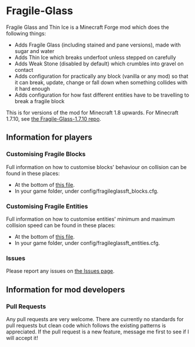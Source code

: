 # Fragile-Glass
Fragile Glass and Thin Ice is a Minecraft Forge mod which does the following things:
* Adds Fragile Glass (including stained and pane versions), made with sugar and water
* Adds Thin Ice which breaks underfoot unless stepped on carefully
* Adds Weak Stone (disabled by default) which crumbles into gravel on contact
* Adds configuration for practically any block (vanilla or any mod) so that it can break, update, change or fall down when something collides with it hard enough
* Adds configuration for how fast different entities have to be travelling to break a fragile block

This is for versions of the mod for Minecraft 1.8 upwards.
For Minecraft 1.7.10, see [the Fragile-Glass-1.7.10 repo](https://github.com/fredtargaryen/Fragile-Glass-1.7.10).

## Information for players
### Customising Fragile Blocks
Full information on how to customise blocks' behaviour on collision can be found in these places:
* At the bottom of [this file](https://github.com/fredtargaryen/Fragile-Glass/blob/master/src/main/java/com/fredtargaryen/fragileglass/world/FragilityDataManager.java).
* In your game folder, under config/fragileglassft_blocks.cfg.
### Customising Fragile Entities
Full information on how to customise entities' minimum and maximum collision speed can be found in these places:
* At the bottom of [this file](https://github.com/fredtargaryen/Fragile-Glass/blob/blocklist/src/main/java/com/fredtargaryen/fragileglass/world/BreakerDataManager.java).
* In your game folder, under config/fragileglassft_entities.cfg.

### Issues
Please report any issues on [the Issues page](https://github.com/fredtargaryen/Fragile-Glass/issues).

## Information for mod developers
### Pull Requests
Any pull requests are very welcome. There are currently no standards for pull requests but clean code which
follows the existing patterns is appreciated. If the pull request is a new feature, message me first to see
if I will accept it!
